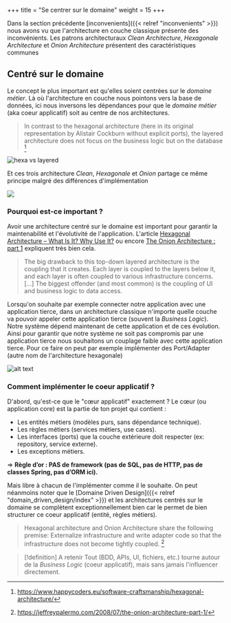 +++
title = "Se centrer sur le domaine"
weight = 15
+++

Dans la section précédente [inconvenients]({{< relref "inconvenients" >}}) nous avons vu que l'architecture en couche classique présente des inconvénients. Les patrons architecturaux *Clean Architecture*, *Hexagonale Architecture* et *Onion Architecture* présentent des caractéristiques communes

## Centré sur le domaine
Le concept le plus important est qu'elles soient centrées sur le *domaine métier*. Là où l'architecture en couche nous pointons vers la base de données, ici nous inversons les dépendances pour que le *domaine métier* (aka coeur applicatif) soit au centre de nos architectures.

> In contrast to the hexagonal architecture (here in its original representation by Alistair Cockburn without explicit ports), the layered architecture does not focus on the business logic but on the database [^1]

![hexa vs layered](layered_architecture/images/hexa_vs_layered.png)

Et ces trois architecture *Clean*, *Hexagonale* et *Onion* partage ce même principe malgré des différences d'implémentation

![](https://www.happycoders.eu/wp-content/uploads/2023/01/hexagonal-architecture-vs-clean-architecture-2.v4-800x310.png)

### Pourquoi est-ce important ?
Avoir une architecture centré sur le domaine est important pour garantir la maintenabilité et l'évolutivité de l'application. L'article [Hexagonal Architecture – What Is It? Why Use It?](https://www.happycoders.eu/software-craftsmanship/hexagonal-architecture/) ou encore [The Onion Architecture : part 1](https://jeffreypalermo.com/2008/07/the-onion-architecture-part-1/) expliquent très bien cela.

> The big drawback to this top-down layered architecture is the coupling that it creates.  Each layer is coupled to the layers below it, and each layer is often coupled to various infrastructure concerns. [...] The biggest offender (and most common) is the coupling of UI and business logic to data access.

Lorsqu'on souhaite par exemple connecter notre application avec une application tierce, dans un architecture classique n'importe quelle couche va pouvoir appeler cette application tierce (souvent la *Business Logic*). Notre système dépend maintenant de cette application et de ces évolution. Ainsi pour garantir que notre système ne soit pas compromis par une application tierce nous souhaitons un couplage faible avec cette application tierce. Pour ce faire on peut par exemple implémenter des Port/Adapter (autre nom de l'architecture hexagonale)

![alt text](layered_architecture/images/hexa_vs_layered_2.png)

### Comment implémenter le coeur applicatif ?
D'abord, qu'est-ce que le "cœur applicatif" exactement ? Le cœur (ou application core) est la partie de ton projet qui contient :
- Les entités métiers (modèles purs, sans dépendance technique).
- Les règles métiers (services métiers, use cases).
- Les interfaces (ports) que la couche extérieure doit respecter (ex: repository, service externe).
- Les exceptions métiers.

=> **Règle d’or : PAS de framework (pas de SQL, pas de HTTP, pas de classes Spring, pas d’ORM ici).**

Mais libre à chacun de l'implémenter comme il le souhaite. On peut néanmoins noter que le [Domaine Driven Design]({{< relref "domain_driven_design/index" >}}) et les architectures centrés sur le domaine se complètent exceptionnellement bien car le permet de bien structurer ce coeur applicatif (entité, règles métiers).

> Hexagonal architecture and Onion Architecture share the following premise:  Externalize infrastructure and write adapter code so that the infrastructure does not become tightly coupled. [^2]

> [!definition] A retenir
> Tout (BDD, APIs, UI, fichiers, etc.) tourne autour de la *Business Logic* (coeur applicatif), mais sans jamais l'influencer directement.

[^1]: https://www.happycoders.eu/software-craftsmanship/hexagonal-architecture/
[^2]: https://jeffreypalermo.com/2008/07/the-onion-architecture-part-1/